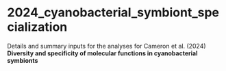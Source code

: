 # 2024_cyanobacterial_symbiont_specialization
Details and summary inputs for the analyses for Cameron et al. (2024) **Diversity and specificity of molecular functions in cyanobacterial symbionts**
